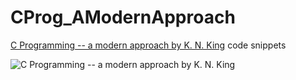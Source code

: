 CProg_AModernApproach
=====================

[C Programming -- a modern approach by K. N. King](http://www.amazon.com/Programming-Modern-Approach-2nd-Edition/dp/0393979504) code snippets

![C Programming -- a modern approach by K. N. King](http://ecx.images-amazon.com/images/I/41srLM7zoEL.jpg "Cover")


